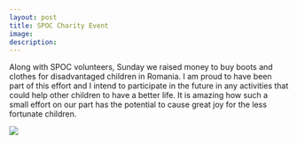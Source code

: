 ```yaml
---
layout: post
title: SPOC Charity Event
image: 
description:
---
```

Along with SPOC volunteers, Sunday we raised money to buy boots and clothes for disadvantaged children in Romania. I am proud to have been part of this effort and I intend to participate in the future in any activities that could help other children to have a better life. It is amazing how such a small effort on our part has the potential to cause great joy for the less fortunate children.
<!-- split -->
 <img class="img-responsive" style="max-width:300px" src= "{{ site.baseurl }}/img/blog/charityevent.jpg"/>